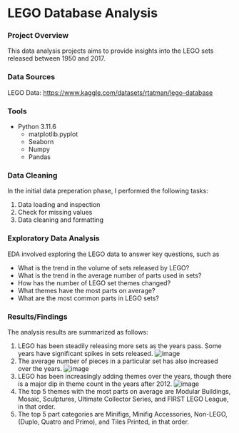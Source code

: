 # LEGO Database Analysis

### Project Overview
This data analysis projects aims to provide insights into the LEGO sets released between 1950 and 2017.

### Data Sources
LEGO Data: https://www.kaggle.com/datasets/rtatman/lego-database

### Tools
- Python 3.11.6
  - matplotlib.pyplot
  - Seaborn
  - Numpy
  - Pandas

### Data Cleaning
In the initial data preperation phase, I performed the following tasks:
1. Data loading and inspection
2. Check for missing values
3. Data cleaning and formatting

### Exploratory Data Analysis
EDA involved exploring the LEGO data to answer key questions, such as
- What is the trend in the volume of sets released by LEGO?
- What is the trend in the average number of parts used in sets?
- How has the number of LEGO set themes changed?
- What themes have the most parts on average?
- What are the most common parts in LEGO sets?

### Results/Findings
The analysis results are summarized as follows:
1. LEGO has been steadily releasing more sets as the years pass. Some years have significant spikes in sets released.
   ![image](https://github.com/iAmBrig12/lego_db_eda/assets/97715791/0cefdb12-a5b7-4cb3-8309-ad9c18ef1fd6)
2. The average number of pieces in a particular set has also increased over the years.
   ![image](https://github.com/iAmBrig12/lego_db_eda/assets/97715791/c0d831b0-728c-4cc1-ae7a-4de207c9d612)
3. LEGO has been increasingly adding themes over the years, though there is a major dip in theme count in the years after 2012.
   ![image](https://github.com/iAmBrig12/lego_db_eda/assets/97715791/f7b61af1-e762-4cfa-ac1e-01c70c0e8c9e)
4. The top 5 themes with the most parts on average are Modular Buildings, Mosaic, Sculptures, Ultimate Collector Series, and FIRST LEGO League, in that order.
5. The top 5 part categories are Minifigs, Minifig Accessories, Non-LEGO, (Duplo, Quatro and Primo), and Tiles Printed, in that order.



